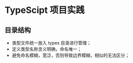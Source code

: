 # TypeScipt 项目实践

## 目录结构

- 类型文件统一放入 types 目录进行管理；
- 定义类型名称含义明确，命名唯一；
- 避免命名模糊，宽泛，否则导致边界模糊，相似的无法区分；
